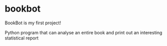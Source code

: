 # bookbot
BookBot is my first project!

Python program that can analyse an entire book and print out an interesting statistical report
